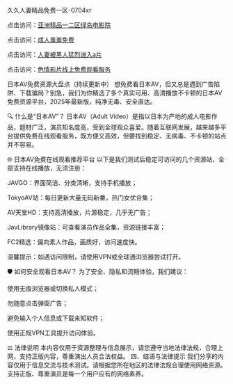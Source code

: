 
久久人妻精品免费一区-0704xr


点击访问：<a href="https://bered.pages.dev/">亚洲精品一二区绿岛电影院</a>

点击访问：<a href="https://rtj-3zo.pages.dev/">成人羞羞免费</a>

点击访问：<a href="https://vassv.pages.dev/">人妻被黑人猛烈进入a片</a>

点击访问：<a href="https://https://vassv.pages.dev/">色情影片线上免费观看服务</a>


日本AV免费资源大盘点（持续更新中）
想免费看日本AV，但又总是遇到广告陷阱、下载骗局？别急，我们为你精选了多个真实可用、高清播放不卡顿的日本AV免费资源平台，2025年最新版，纯净无毒、安全直达。

🔍 什么是“日本AV”？
日本AV（Adult Video）是指以日本为产地的成人电影作品，题材广泛，演员知名度高，受到全球观众喜爱。随着互联网发展，越来越多平台提供免费在线观看服务，既方便又高效，但要找到稳定、无病毒、不卡顿的站点并不容易。

🌐 日本AV免费在线观看推荐平台
以下是我们测试后稳定可访问的几个资源站，全部支持在线播放，无须注册：

JAVGO：界面简洁、分类清晰，支持手机播放；

TokyoAV站：每日更新大量无码新番，热门女优合集；

AV天堂HD：支持高清播放，片源稳定，几乎无广告；

JavLibrary镜像站：可查看演员作品全集，资源链接丰富；

FC2精选：偏向素人作品，画质好，访问速度快。

温馨提示：如遇访问限制，请使用VPN或全球通浏览器尝试打开。

🛡 如何安全观看日本AV？
为了安全、隐私和流畅体验，我们建议：

使用无痕浏览器或切换私人模式；

勿随意点击弹窗广告；

避免输入个人信息或下载未知软件；

使用正规VPN工具提升访问体验。

⚖ 法律说明
本内容仅用于资源整理与信息展示，请您遵守当地法律法规，合理上网，支持正版内容，尊重演出人员合法权益。
四、结语与法律提示
我们分享的内容仅用于信息交流与技术测试。请根据您所在地区的法律法规合理使用网络资源。支持正版、尊重演员是每一个用户应有的网络素养。
<span style="display:none;">[Canonical link](）</span>
